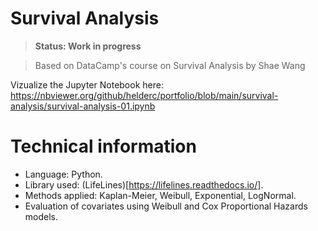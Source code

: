 # Survival Analysis

> **Status: Work in progress**

> Based on DataCamp's course on Survival Analysis by Shae Wang

Vizualize the Jupyter Notebook here: https://nbviewer.org/github/helderc/portfolio/blob/main/survival-analysis/survival-analysis-01.ipynb

# Technical information
- Language: Python.
- Library used: (LifeLines)[https://lifelines.readthedocs.io/].
- Methods applied: Kaplan-Meier, Weibull, Exponential, LogNormal.
- Evaluation of covariates using Weibull and Cox Proportional Hazards models.